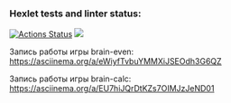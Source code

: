### Hexlet tests and linter status:
[![Actions Status](https://github.com/Alexandr071990/python-project-49/workflows/hexlet-check/badge.svg)](https://github.com/Alexandr071990/python-project-49/actions)
<a href="https://codeclimate.com/github/Alexandr071990/python-project-49/maintainability"><img src="https://api.codeclimate.com/v1/badges/4b9361ea8167b6ce9a3b/maintainability" /></a>

Запись работы игры brain-even:
https://asciinema.org/a/eWiyfTvbuYMMXiJSEOdh3G6QZ

Запись работы игры brain-calc:
https://asciinema.org/a/EU7hiJQrDtKZs7OIMJzJeND01